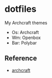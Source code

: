 # dotfiles

My Archcraft themes
* Os: Archcraft
* Wm: Openbox
* Bar: Polybar

## Reference

* [archcraft](https://github.com/archcraft-os)
